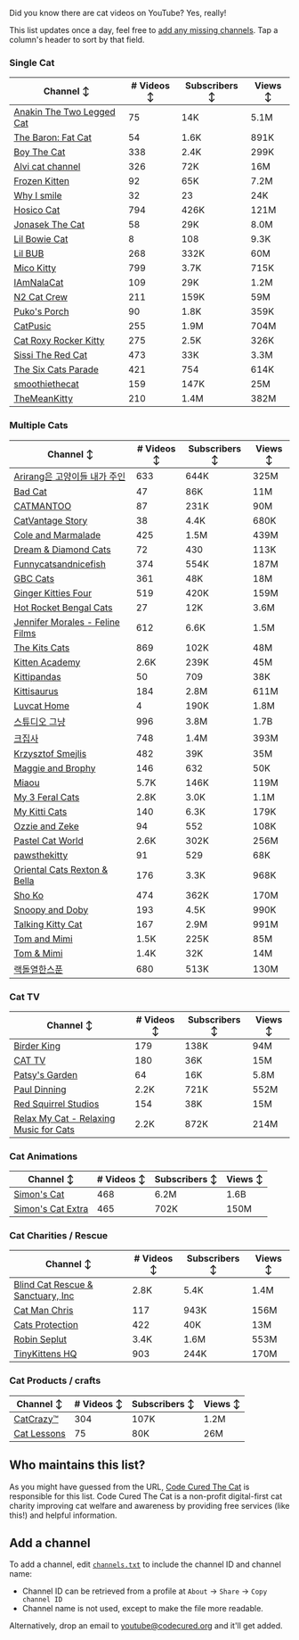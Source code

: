 Did you know there are cat videos on YouTube? Yes, really!

This list updates once a day, feel free to [add any missing channels](#add-a-channel). Tap a column's header to sort by that field.


### Single Cat

| Channel ↕ | # Videos ↕ | Subscribers ↕ | Views ↕ |
| --- | --- | --- | --- |
| [Anakin The Two Legged Cat](https://youtube.com/@anakintwolegs) | 75 | 14K | 5.1M |
| [The Baron: Fat Cat](https://youtube.com/@thebaronfatcat6603) | 54 | 1.6K | 891K |
| [Boy The Cat](https://youtube.com/@boythecat) | 338 | 2.4K | 299K |
| [Alvi cat channel](https://youtube.com/@alvicatchannel) | 326 | 72K | 16M |
| [Frozen Kitten](https://youtube.com/@frozenkitten) | 92 | 65K | 7.2M |
| [Why I smile](https://youtube.com/@whyismile) | 32 | 23 | 24K |
| [Hosico Cat](https://youtube.com/@hosico_cat) | 794 | 426K | 121M |
| [Jonasek The Cat](https://youtube.com/@jonasekthecat) | 58 | 29K | 8.0M |
| [Lil Bowie Cat](https://youtube.com/@lilbowiecat9121) | 8 | 108 | 9.3K |
| [Lil BUB](https://youtube.com/@lilbub) | 268 | 332K | 60M |
| [Mico Kitty](https://youtube.com/@micokitty) | 799 | 3.7K | 715K |
| [IAmNalaCat](https://youtube.com/@iamnalacat) | 109 | 29K | 1.2M |
| [N2 Cat Crew](https://youtube.com/@n2catcrew) | 211 | 159K | 59M |
| [Puko's Porch](https://youtube.com/@pukosporch) | 90 | 1.8K | 359K |
| [CatPusic](https://youtube.com/@catpusic) | 255 | 1.9M | 704M |
| [Cat Roxy Rocker Kitty](https://youtube.com/@rockerroxy) | 275 | 2.5K | 326K |
| [Sissi The Red Cat](https://youtube.com/@veterinarylife) | 473 | 33K | 3.3M |
| [The Six Cats Parade](https://youtube.com/@thesixcatsparade) | 421 | 754 | 614K |
| [smoothiethecat](https://youtube.com/@smoothiethecat) | 159 | 147K | 25M |
| [TheMeanKitty](https://youtube.com/@themeankitty) | 210 | 1.4M | 382M |

### Multiple Cats

| Channel ↕ | # Videos ↕ | Subscribers ↕ | Views ↕ |
| --- | --- | --- | --- |
| [Arirang은 고양이들 내가 주인](https://youtube.com/@arirang3) | 633 | 644K | 325M |
| [Bad Cat](https://youtube.com/@badcattube) | 47 | 86K | 11M |
| [CATMANTOO](https://youtube.com/@catmantoo) | 87 | 231K | 90M |
| [CatVantage Story](https://youtube.com/@catvantagestory) | 38 | 4.4K | 680K |
| [Cole and Marmalade](https://youtube.com/@coleandmarmalade) | 425 | 1.5M | 439M |
| [Dream & Diamond Cats](https://youtube.com/@dreamdiamondcats) | 72 | 430 | 113K |
| [Funnycatsandnicefish](https://youtube.com/@funnycatsandnicefish) | 374 | 554K | 187M |
| [GBC Cats](https://youtube.com/@gbccats) | 361 | 48K | 18M |
| [Ginger Kitties Four](https://youtube.com/@gingerkittiesfour) | 519 | 420K | 159M |
| [Hot Rocket Bengal Cats](https://youtube.com/@hotrocketbengalcats) | 27 | 12K | 3.6M |
| [Jennifer Morales - Feline Films](https://youtube.com/@jennifermoralesfelinefilms) | 612 | 6.6K | 1.5M |
| [The Kits Cats](https://youtube.com/@drnworbskitscats) | 869 | 102K | 48M |
| [Kitten Academy](https://youtube.com/@kittenacademy) | 2.6K | 239K | 45M |
| [Kittipandas](https://youtube.com/@kittipandas) | 50 | 709 | 38K |
| [Kittisaurus](https://youtube.com/@kittisaurus) | 184 | 2.8M | 611M |
| [Luvcat Home](https://youtube.com/@claireluvcat) | 4 | 190K | 1.8M |
| [스튜디오 그냥](https://youtube.com/@studiognyang) | 996 | 3.8M | 1.7B |
| [크집사](https://youtube.com/@claire_luvcat) | 748 | 1.4M | 393M |
| [Krzysztof Smejlis](https://youtube.com/@bobonikita) | 482 | 39K | 35M |
| [Maggie and Brophy](https://youtube.com/@maggieandbrophy1327) | 146 | 632 | 50K |
| [Miaou](https://youtube.com/@miaou-cat) | 5.7K | 146K | 119M |
| [My 3 Feral Cats](https://youtube.com/@my3feralcats) | 2.8K | 3.0K | 1.1M |
| [My Kitti Cats](https://youtube.com/@mykitticats) | 140 | 6.3K | 179K |
| [Ozzie and Zeke](https://youtube.com/@ozzieandzeke) | 94 | 552 | 108K |
| [Pastel Cat World](https://youtube.com/@pastelcatworld) | 2.6K | 302K | 256M |
| [pawsthekitty](https://youtube.com/@pawsthekitty) | 91 | 529 | 68K |
| [Oriental Cats Rexton & Bella](https://youtube.com/@rextonorientalcat) | 176 | 3.3K | 968K |
| [Sho Ko](https://youtube.com/@shortyandkodi) | 474 | 362K | 170M |
| [Snoopy and Doby](https://youtube.com/@snoopyanddoby) | 193 | 4.5K | 990K |
| [Talking Kitty Cat](https://youtube.com/@stevecash83) | 167 | 2.9M | 991M |
| [Tom and Mimi](https://youtube.com/@tomandmimi) | 1.5K | 225K | 85M |
| [Tom & Mimi](https://youtube.com/@tom_and_mimi) | 1.4K | 32K | 14M |
| [랙돌열한스푼](https://youtube.com/@unboxingragdolls) | 680 | 513K | 130M |

### Cat TV

| Channel ↕ | # Videos ↕ | Subscribers ↕ | Views ↕ |
| --- | --- | --- | --- |
| [Birder King](https://youtube.com/@birderking) | 179 | 138K | 94M |
| [CAT TV](https://youtube.com/@cattvgames) | 180 | 36K | 15M |
| [Patsy's Garden](https://youtube.com/@patsysgarden) | 64 | 16K | 5.8M |
| [Paul Dinning](https://youtube.com/@pauldinningvideosforcats) | 2.2K | 721K | 552M |
| [Red Squirrel Studios](https://youtube.com/@redsquirrelstudios) | 154 | 38K | 15M |
| [Relax My Cat - Relaxing Music for Cats](https://youtube.com/@relaxmycat) | 2.2K | 872K | 214M |

### Cat Animations

| Channel ↕ | # Videos ↕ | Subscribers ↕ | Views ↕ |
| --- | --- | --- | --- |
| [Simon's Cat](https://youtube.com/@simonscat) | 468 | 6.2M | 1.6B |
| [Simon's Cat Extra](https://youtube.com/@simonscatextra) | 465 | 702K | 150M |

### Cat Charities / Rescue

| Channel ↕ | # Videos ↕ | Subscribers ↕ | Views ↕ |
| --- | --- | --- | --- |
| [Blind Cat Rescue & Sanctuary, Inc](https://youtube.com/@blindcatrescuesanctuary) | 2.8K | 5.4K | 1.4M |
| [Cat Man Chris](https://youtube.com/@catmanchrispoole) | 117 | 943K | 156M |
| [Cats Protection](https://youtube.com/@catsprotection) | 422 | 40K | 13M |
| [Robin Seplut](https://youtube.com/@robinseplut) | 3.4K | 1.6M | 553M |
| [TinyKittens HQ](https://youtube.com/@tinykittens) | 903 | 244K | 170M |

### Cat Products / crafts

| Channel ↕ | # Videos ↕ | Subscribers ↕ | Views ↕ |
| --- | --- | --- | --- |
| [CatCrazy™](https://youtube.com/@catcrazychannel) | 304 | 107K | 1.2M |
| [Cat Lessons](https://youtube.com/@catlessons) | 75 | 80K | 26M |


## Who maintains this list?

As you might have guessed from the URL, [Code Cured The Cat](https://codecured.org) is responsible for this list. Code Cured The Cat is a non-profit digital-first cat charity improving cat welfare and awareness by providing free services (like this!) and helpful information.

## Add a channel

To add a channel, edit [`channels.txt`](https://github.com/CodeCured/YouTubeIsForCats/blob/main/automation/channels.txt) to include the channel ID and channel name:
* Channel ID can be retrieved from a profile at `About` -> `Share` -> `Copy channel ID`
* Channel name is not used, except to make the file more readable.

Alternatively, drop an email to [youtube@codecured.org](mailto:youtube@codecured.org) and it'll get added.
